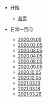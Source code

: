 - 开始

  - [首页](/)

- 日常一百问

  - [2020.01.05](everyday-problem/2020/2020.01.05/0-疑问.md)
  - [2020.02.05](everyday-problem/2020/2020.02.05/0-疑问.md)
  - [2020.03.05](everyday-problem/2020/2020.03.05/0-疑问.md)
  - [2020.04.05](everyday-problem/2020/2020.04.05/0-疑问.md)
  - [2020.08.05](everyday-problem/2020/2020.08.05/0-疑问.md)
  - [2020.09.05](everyday-problem/2020/2020.09.05/0-疑问.md)
  - [2020.10.05](everyday-problem/2020/2020.10.05/0-疑问.md)
  - [2020.12.05](everyday-problem/2020/2020.12.05/0-疑问.md)
  - [2021.03.16](everyday-problem/2021/20210316.md)
  - [2021.03.18](everyday-problem/2021/20210318.md)
  - [2021.03.26](everyday-problem/2021/20210326.md)
